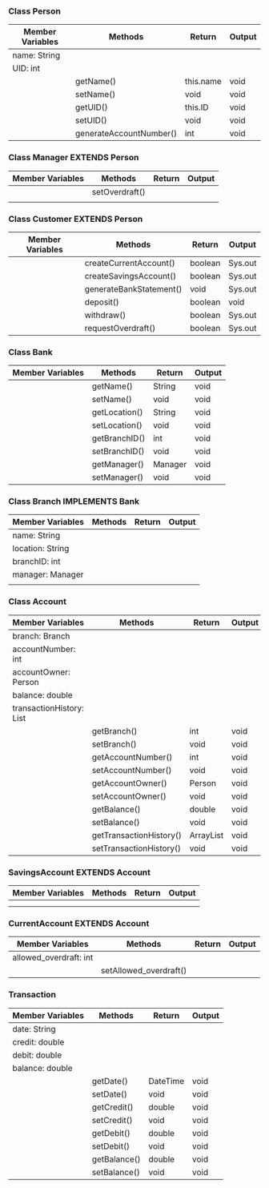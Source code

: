 ### Class Person
| Member Variables | Methods                 | Return    | Output |
|------------------|-------------------------|-----------|--------|
| name: String     |                         |           |        |
| UID: int         |                         |           |        |
|                  | getName()               | this.name | void   |
|                  | setName()               | void      | void   |
|                  | getUID()                | this.ID   | void   |
|                  | setUID()                | void      | void   |
|                  | generateAccountNumber() | int       | void   |


### Class Manager EXTENDS Person
| Member Variables | Methods        | Return | Output |
|------------------|----------------|--------|--------|
|                  | setOverdraft() |        |        |
|                  |                |        |        |

### Class Customer EXTENDS Person
| Member Variables | Methods                 | Return  | Output  |
|------------------|-------------------------|---------|---------|
|                  | createCurrentAccount()  | boolean | Sys.out |
|                  | createSavingsAccount()  | boolean | Sys.out |
|                  | generateBankStatement() | void    | Sys.out |
|                  | deposit()               | boolean | void    |
|                  | withdraw()              | boolean | Sys.out |
|                  | requestOverdraft()      | boolean | Sys.out |



### Class Bank
| Member Variables | Methods       | Return  | Output |
|------------------|---------------|---------|--------|
|                  | getName()     | String  | void   |
|                  | setName()     | void    | void   |
|                  | getLocation() | String  | void   |
|                  | setLocation() | void    | void   |
|                  | getBranchID() | int     | void   |
|                  | setBranchID() | void    | void   |
|                  | getManager()  | Manager | void   |
|                  | setManager()  | void    | void   |

### Class Branch IMPLEMENTS Bank
| Member Variables | Methods | Return | Output |
|------------------|---------|--------|--------|
| name: String     |         |        |        |
| location: String |         |        |        |
| branchID: int    |         |        |        |
| manager: Manager |         |        |        |
|                  |         |        |        |




### Class Account
| Member Variables                      | Methods                 | Return    | Output |
|---------------------------------------|-------------------------|-----------|--------|
| branch: Branch                        |                         |           |        |
| accountNumber: int                    |                         |           |        |
| accountOwner: Person                  |                         |           |        |
| balance: double                       |                         |           |        |
| transactionHistory: List<Transaction> |                         |           |        |
|                                       | getBranch()             | int       | void   |
|                                       | setBranch()             | void      | void   |
|                                       | getAccountNumber()      | int       | void   |
|                                       | setAccountNumber()      | void      | void   |
|                                       | getAccountOwner()       | Person    | void   |
|                                       | setAccountOwner()       | void      | void   |
|                                       | getBalance()            | double    | void   |
|                                       | setBalance()            | void      | void   |
|                                       | getTransactionHistory() | ArrayList | void   |
|                                       | setTransactionHistory() | void      | void   |

### SavingsAccount EXTENDS Account
| Member Variables | Methods | Return | Output |
|------------------|---------|--------|--------|
|                  |         |        |        |
|                  |         |        |        |

### CurrentAccount EXTENDS Account
| Member Variables       | Methods                | Return | Output |
|------------------------|------------------------|--------|--------|
| allowed_overdraft: int |                        |        |        |
|                        | setAllowed_overdraft() |        |        |




### Transaction
| Member Variables | Methods      | Return   | Output |
|------------------|--------------|----------|--------|
| date: String     |              |          |        |
| credit: double   |              |          |        |
| debit: double    |              |          |        |
| balance: double  |              |          |        |
|                  | getDate()    | DateTime | void   |
|                  | setDate()    | void     | void   |
|                  | getCredit()  | double   | void   |
|                  | setCredit()  | void     | void   |
|                  | getDebit()   | double   | void   |
|                  | setDebit()   | void     | void   |
|                  | getBalance() | double   | void   |
|                  | setBalance() | void     | void   |


